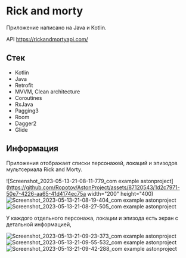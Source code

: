 # Rick and morty
Приложение написано на Java и Kotlin.

API https://rickandmortyapi.com/

## Стек

* Kotlin
* Java
* Retrofit
* MVVM, Clean architecture
* Coroutines
* RxJava
* Pagging3
* Room
* Dagger2
* Glide

## Информация

Приложения отображает списки персонажей, локаций и эпизодов мультсериала Rick and Morty.

![Screenshot_2023-05-13-21-08-11-779_com example astonproject](https://github.com/Ropotov/AstonProject/assets/87120543/1d2c7971-50e7-4226-aa65-41d4174ec75a width="200" height="400)
![Screenshot_2023-05-13-21-08-19-404_com example astonproject](https://github.com/Ropotov/AstonProject/assets/87120543/bfb497c1-3f24-472c-ba30-c25a473878fb)
![Screenshot_2023-05-13-21-08-27-505_com example astonproject](https://github.com/Ropotov/AstonProject/assets/87120543/691f4dc8-7938-4ee7-9d56-efe97cea2d11)


У каждого отдельного персонажа, локации и эпизода есть экран с детальной информацией, 

![Screenshot_2023-05-13-21-09-23-373_com example astonproject](https://github.com/Ropotov/AstonProject/assets/87120543/0833cbb2-67b7-4a02-825e-759bc379c65b)
![Screenshot_2023-05-13-21-09-55-532_com example astonproject](https://github.com/Ropotov/AstonProject/assets/87120543/588d43f2-0e25-47bd-8436-2ab1881074fa)
![Screenshot_2023-05-13-21-09-42-288_com example astonproject](https://github.com/Ropotov/AstonProject/assets/87120543/4573f571-46d6-4d8a-8a20-6558f1d29e83)

